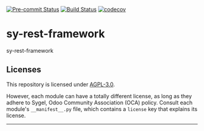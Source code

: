 
<!-- /!\ Non OCA Context : Set here the badge of your runbot / runboat instance. -->
[![Pre-commit Status](https://github.com/sygel-technology/sy-rest-framework/actions/workflows/pre-commit.yml/badge.svg?branch=15.0)](https://github.com/sygel-technology/sy-rest-framework/actions/workflows/pre-commit.yml?query=branch%3A15.0)
[![Build Status](https://github.com/sygel-technology/sy-rest-framework/actions/workflows/test.yml/badge.svg?branch=15.0)](https://github.com/sygel-technology/sy-rest-framework/actions/workflows/test.yml?query=branch%3A15.0)
[![codecov](https://codecov.io/gh/sygel-technology/sy-rest-framework/branch/15.0/graph/badge.svg)](https://codecov.io/gh/sygel-technology/sy-rest-framework)
<!-- /!\ Non OCA Context : Set here the badge of your translation instance. -->

<!-- /!\ do not modify above this line -->

# sy-rest-framework

sy-rest-framework

<!-- /!\ do not modify below this line -->

<!-- prettier-ignore-start -->

[//]: # (addons)
[//]: # (end addons)

<!-- prettier-ignore-end -->

## Licenses

This repository is licensed under [AGPL-3.0](LICENSE).

However, each module can have a totally different license, as long as they adhere to Sygel, Odoo Community Association (OCA)
policy. Consult each module's `__manifest__.py` file, which contains a `license` key
that explains its license.

----
<!-- /!\ Non OCA Context : Set here the full description of your organization. -->
